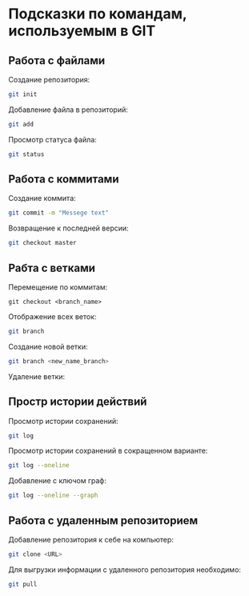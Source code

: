 # Подсказки по командам, используемым в GIT

## Работа с файлами

Создание репозитория:
```sh
git init
```

Добавление файла в репозиторий:
```sh
git add
```

Просмотр статуса файла:
```sh
git status
```

## Работа с коммитами

Создание коммита:
```sh
git commit -m "Messege text"
```

Возвращение к последней версии:
```sh
git checkout master
```

## Рабта с ветками

Перемещение по коммитам:
```
git checkout <branch_name>
```

Отображение всех веток:
```sh
git branch
```

Создание новой ветки:
```sh
git branch <new_name_branch>
```

Удаление ветки:

## Простр истории действий

Просмотр истории сохранений:
```sh
git log
```

Просмотр истории сохранений в сокращенном варианте:
```sh
git log --oneline
```

Добавление с ключом граф:
```sh
git log --oneline --graph
```

## Работа с удаленным репозиторием

Добавление репозитория к себе на компьютер:
```sh
git clone <URL>
```

Для выгрузки информации с удаленного репозитория необходимо:
```sh
git pull
```
